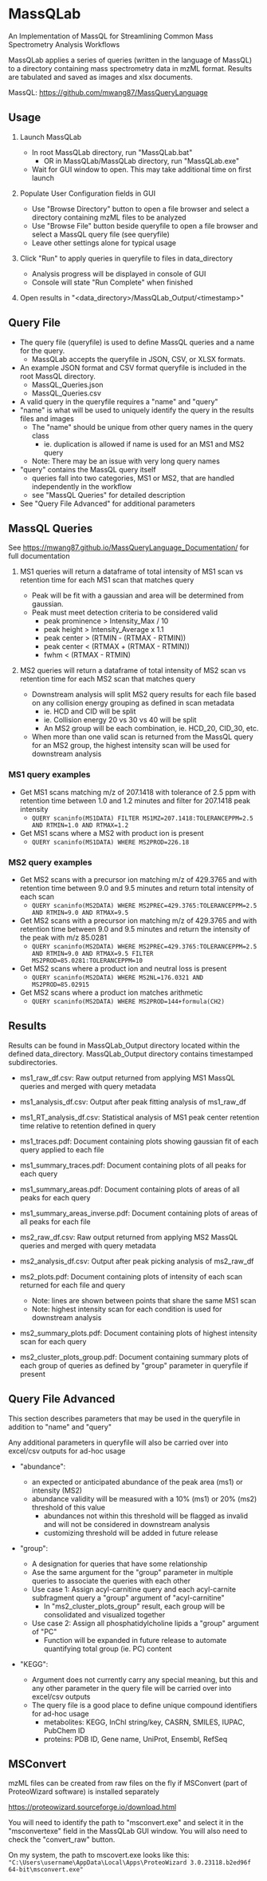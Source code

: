 # MassQLab
An Implementation of MassQL for Streamlining Common Mass Spectrometry Analysis Workflows

MassQLab applies a series of queries (written in the language of MassQL) to a directory containing mass spectrometry data in mzML format. Results are tabulated and saved as images and xlsx documents.

MassQL: https://github.com/mwang87/MassQueryLanguage


## Usage

1. Launch MassQLab 

   - In root MassQLab directory, run "MassQLab.bat"
     - OR in MassQLab/MassQLab directory, run "MassQLab.exe"
   - Wait for GUI window to open. This may take additional time on first launch


2. Populate User Configuration fields in GUI

	- Use "Browse Directory" button to open a file browser and select a directory containing mzML files to be analyzed
    - Use "Browse File" button beside queryfile to open a file browser and select a MassQL query file (see queryfile)
    - Leave other settings alone for typical usage


3. Click "Run" to apply queries in queryfile to files in data_directory

	- Analysis progress will be displayed in console of GUI
    - Console will state "Run Complete" when finished


4. Open results in "\<data_directory\>/MassQLab_Output/\<timestamp\>"


## Query File

- The query file (queryfile) is used to define MassQL queries and a name for the query.
    - MassQLab accepts the queryfile in JSON, CSV, or XLSX formats.
- An example JSON format and CSV format queryfile is included in the root MassQL directory.
    - MassQL_Queries.json
    - MassQL_Queries.csv
- A valid query in the queryfile requires a "name" and "query"
- "name" is what will be used to uniquely identify the query in the results files and images
    - The "name" should be unique from other query names in the query class
        - ie. duplication is allowed if name is used for an MS1 and MS2 query
   - Note: There may be an issue with very long query names 
- "query" contains the MassQL query itself
    - queries fall into two categories, MS1 or MS2, that are handled independently in the workflow
    - see "MassQL Queries" for detailed description 
- See "Query File Advanced" for additional parameters


## MassQL Queries

See https://mwang87.github.io/MassQueryLanguage_Documentation/ for full documentation

1. MS1 queries will return a dataframe of total intensity of MS1 scan vs retention time for each MS1 scan that matches query
    - Peak will be fit with a gaussian and area will be determined from gaussian.
    - Peak must meet detection criteria to be considered valid
      - peak prominence > Intensity_Max / 10
      - peak height > Intensity_Average x 1.1
      - peak center > (RTMIN - (RTMAX - RTMIN))
      - peak center < (RTMAX + (RTMAX - RTMIN))
      - fwhm < (RTMAX - RTMIN)


2. MS2 queries will return a dataframe of total intensity of MS2 scan vs retention time for each MS2 scan that matches query 
   - Downstream analysis will split MS2 query results for each file based on any collision energy grouping  as defined in scan metadata
     - ie. HCD and CID will be split
     - ie. Collision energy 20 vs 30 vs 40 will be split
     - An MS2 group will be each combination, ie. HCD_20, CID_30, etc. 
   - When more than one valid scan is returned from the MassQL query for an MS2 group, the highest intensity scan will be used for downstream analysis

### MS1 query examples
- Get MS1 scans matching m/z of 207.1418 with tolerance of 2.5 ppm with retention time between 1.0 and 1.2 minutes and filter for 207.1418 peak intensity
  - `QUERY scaninfo(MS1DATA) FILTER MS1MZ=207.1418:TOLERANCEPPM=2.5 AND RTMIN=1.0 AND RTMAX=1.2`
- Get MS1 scans where a MS2 with product ion is present
  - `QUERY scaninfo(MS1DATA) WHERE MS2PROD=226.18`


### MS2 query examples
- Get MS2 scans with a precursor ion matching m/z of 429.3765 and with retention time between 9.0 and 9.5 minutes and return total intensity of each scan
  - `QUERY scaninfo(MS2DATA) WHERE MS2PREC=429.3765:TOLERANCEPPM=2.5 AND RTMIN=9.0 AND RTMAX=9.5` 
- Get MS2 scans with a precursor ion matching m/z of 429.3765 and with retention time between 9.0 and 9.5 minutes and return the intensity of the peak with m/z 85.0281
  - `QUERY scaninfo(MS2DATA) WHERE MS2PREC=429.3765:TOLERANCEPPM=2.5 AND RTMIN=9.0 AND RTMAX=9.5 FILTER MS2PROD=85.0281:TOLERANCEPPM=10`
- Get MS2 scans where a product ion and neutral loss is present
  - `QUERY scaninfo(MS2DATA) WHERE MS2NL=176.0321 AND MS2PROD=85.02915` 
- Get MS2 scans where a product ion matches arithmetic
  - `QUERY scaninfo(MS2DATA) WHERE MS2PROD=144+formula(CH2)`

## Results

Results can be found in MassQLab_Output directory located within the defined data_directory. MassQLab_Output directory contains timestamped subdirectories.

- ms1_raw_df.csv: Raw output returned from applying MS1 MassQL queries and merged with query metadata
- ms1_analysis_df.csv: Output after peak fitting analysis of ms1_raw_df
- ms1_RT_analysis_df.csv: Statistical analysis of MS1 peak center retention time relative to retention defined in query
- ms1_traces.pdf: Document containing plots showing gaussian fit of each query applied to each file
- ms1_summary_traces.pdf: Document containing plots of all peaks for each query
- ms1_summary_areas.pdf: Document containing plots of areas of all peaks for each query
- ms1_summary_areas_inverse.pdf: Document containing plots of areas of all peaks for each file

- ms2_raw_df.csv: Raw output returned from applying MS2 MassQL queries and merged with query metadata
- ms2_analysis_df.csv: Output after peak picking analysis of ms2_raw_df
- ms2_plots.pdf: Document containing plots of intensity of each scan returned for each file and query
  - Note: lines are shown between points that share the same MS1 scan
  - Note: highest intensity scan for each condition is used for downstream analysis
- ms2_summary_plots.pdf: Document containing plots of highest intensity scan for each query
- ms2_cluster_plots_group.pdf: Document containing summary plots of each group of queries as defined by "group" parameter in queryfile if present


## Query File Advanced
This section describes parameters that may be used in the queryfile in addition to "name" and "query"

Any additional parameters in queryfile will also be carried over into excel/csv outputs for ad-hoc usage

- "abundance":
    - an expected or anticipated abundance of the peak area (ms1) or intensity (MS2)
    - abundance validity will be measured with a 10% (ms1) or 20% (ms2) threshold of this value
        - abundances not within this threshold will be flagged as invalid and will not be considered in downstream analysis
        - customizing threshold will be added in future release 

- "group":
    - A designation for queries that have some relationship
    - Ase the same argument for the "group" parameter in multiple queries to associate the queries with each other
    - Use case 1: Assign acyl-carnitine query and each acyl-carnite subfragment query a "group" argument of "acyl-carnitine"
        - In "ms2_cluster_plots_group" result, each group will be consolidated and visualized together
    - Use case 2: Assign all phosphatidylcholine lipids a "group" argument of "PC"
        - Function will be expanded in future release to automate quantifying total group (ie. PC) content

- "KEGG":
    - Argument does not currently carry any special meaning, but this and any other parameter in the query file will be carried over into excel/csv outputs
    - The query file is a good place to define unique compound identifiers for ad-hoc usage
        - metabolites: KEGG, InChI string/key, CASRN, SMILES, IUPAC, PubChem ID
        - proteins: PDB ID, Gene name, UniProt, Ensembl, RefSeq


## MSConvert
mzML files can be created from raw files on the fly if MSConvert (part of ProteoWizard software) is installed separately

https://proteowizard.sourceforge.io/download.html

You will need to identify the path to "msconvert.exe" and select it in the "msconvertexe" field in the MassQLab GUI window. You will also need to check the "convert_raw" button.

On my system, the path to mscovert.exe looks like this:
`"C:\Users\username\AppData\Local\Apps\ProteoWizard 3.0.23118.b2ed96f 64-bit\msconvert.exe"`

